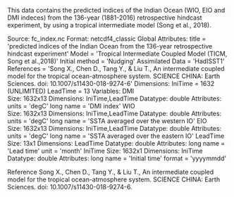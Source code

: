 
  This data contains the predicted indices of the Indian Ocean (WIO, EIO and DMI indeces) from the 136-year (1881-2016) retrospective hindcast experiment, by using a tropical intermediate model (Song et al., 2018).
  
Source:
           fc_index.nc
Format:
           netcdf4_classic
Global Attributes:
           title            = 'predicted indices of the Indian Ocean from the 136-year retrospective hindcast experiment'
           Model            = 'Tropical Intermediate Coupled Model (TICM, Song et al.,2018)'
           Initial method   = 'Nudging'
           Assimilated Data = 'HadISST1'
           References       = 'Song X., Chen D., Tang Y., & Liu T., An intermediate coupled model for the tropical ocean-atmosphere system. SCIENCE CHINA: Earth Sciences. doi: 10.1007/s11430-018-9274-6'
Dimensions:
           IniTime  = 1632  (UNLIMITED)
           LeadTime = 13
Variables:
    DMI     
           Size:       1632x13
           Dimensions: IniTime,LeadTime
           Datatype:   double
           Attributes:
                       units     = 'degC'
                       long name = 'DMI index'
    WIO     
           Size:       1632x13
           Dimensions: IniTime,LeadTime
           Datatype:   double
           Attributes:
                       units     = 'degC'
                       long name = 'SSTA averaged over the western IO'
    EIO     
           Size:       1632x13
           Dimensions: IniTime,LeadTime
           Datatype:   double
           Attributes:
                       units     = 'degC'
                       long name = 'SSTA averaged over the eastern IO'
    LeadTime
           Size:       13x1
           Dimensions: LeadTime
           Datatype:   double
           Attributes:
                       long name = 'Lead time'
                       unit      = 'month'
    IniTime 
           Size:       1632x1
           Dimensions: IniTime
           Datatype:   double
           Attributes:
                       long name = 'Initial time'
                       format    = 'yyyymmdd'
  
Reference
Song X., Chen D., Tang Y., & Liu T., An intermediate coupled model for the tropical ocean-atmosphere system. SCIENCE CHINA: Earth Sciences. doi: 10.1007/s11430-018-9274-6.
  
